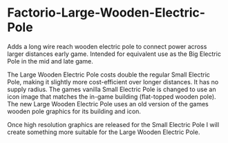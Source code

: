 # Factorio-Large-Wooden-Electric-Pole

Adds a long wire reach wooden electric pole to connect power across larger distances early game. Intended for equivalent use as the Big Electric Pole in the mid and late game.

The Large Wooden Electric Pole costs double the regular Small Electric Pole, making it slightly more cost-efficient over longer distances. It has no supply radius.
The games vanilla Small Electric Pole is changed to use an icon image that matches the in-game building (flat-topped wooden pole).
The new Large Wooden Electric Pole uses an old version of the games wooden pole graphics for its building and icon.

Once high resolution graphics are released for the Small Electric Pole I will create something more suitable for the Large Wooden Electric Pole.
